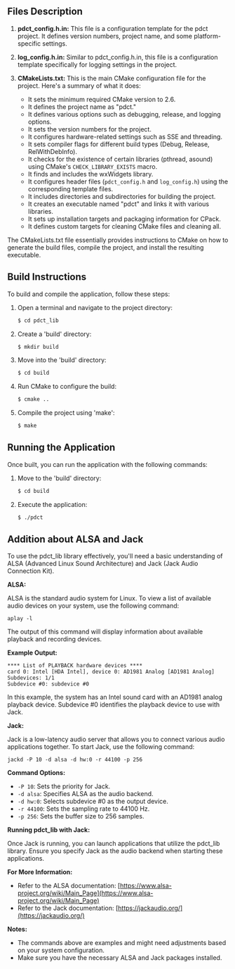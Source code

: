 
## Files Description  
  
1. **pdct_config.h.in:**
   This file is a configuration template for the pdct project. It defines version numbers, project name, and some platform-specific settings.

2. **log_config.h.in:**
   Similar to pdct_config.h.in, this file is a configuration template specifically for logging settings in the project.

3. **CMakeLists.txt:**
   This is the main CMake configuration file for the project. Here's a summary of what it does:

   - It sets the minimum required CMake version to 2.6.
   - It defines the project name as "pdct."
   - It defines various options such as debugging, release, and logging options.
   - It sets the version numbers for the project.
   - It configures hardware-related settings such as SSE and threading.
   - It sets compiler flags for different build types (Debug, Release, RelWithDebInfo).
   - It checks for the existence of certain libraries (pthread, asound) using CMake's `CHECK_LIBRARY_EXISTS` macro.
   - It finds and includes the wxWidgets library.
   - It configures header files (`pdct_config.h` and `log_config.h`) using the corresponding template files.
   - It includes directories and subdirectories for building the project.
   - It creates an executable named "pdct" and links it with various libraries.
   - It sets up installation targets and packaging information for CPack.
   - It defines custom targets for cleaning CMake files and cleaning all.

The CMakeLists.txt file essentially provides instructions to CMake on how to generate the build files, compile the project, and install the resulting executable.

## Build Instructions

To build and compile the application, follow these steps:

1. Open a terminal and navigate to the project directory:
   ```sh
   $ cd pdct_lib
   ```

2. Create a 'build' directory:
   ```sh
   $ mkdir build
   ```

3. Move into the 'build' directory:
   ```sh
   $ cd build
   ```

4. Run CMake to configure the build:
   ```sh
   $ cmake ..
   ```

5. Compile the project using 'make':
   ```sh
   $ make
   ```

## Running the Application

Once built, you can run the application with the following commands:

1. Move to the 'build' directory:
   ```sh
   $ cd build
   ```

2. Execute the application:
   ```sh
   $ ./pdct
   ```
## Addition about ALSA and Jack

To use the pdct_lib library effectively, you'll need a basic understanding of ALSA (Advanced Linux Sound Architecture) and Jack (Jack Audio Connection Kit).

**ALSA:**

ALSA is the standard audio system for Linux. To view a list of available audio devices on your system, use the following command:

```
aplay -l
```

The output of this command will display information about available playback and recording devices.

**Example Output:**

```
**** List of PLAYBACK hardware devices ****
card 0: Intel [HDA Intel], device 0: AD1981 Analog [AD1981 Analog]
Subdevices: 1/1
Subdevice #0: subdevice #0
```

In this example, the system has an Intel sound card with an AD1981 analog playback device. Subdevice #0 identifies the playback device to use with Jack.

**Jack:**

Jack is a low-latency audio server that allows you to connect various audio applications together. To start Jack, use the following command:

```
jackd -P 10 -d alsa -d hw:0 -r 44100 -p 256
```

**Command Options:**

* `-P 10`: Sets the priority for Jack.
* `-d alsa`: Specifies ALSA as the audio backend.
* `-d hw:0`: Selects subdevice #0 as the output device.
* `-r 44100`: Sets the sampling rate to 44100 Hz.
* `-p 256`: Sets the buffer size to 256 samples.

**Running pdct_lib with Jack:**

Once Jack is running, you can launch applications that utilize the pdct_lib library. Ensure you specify Jack as the audio backend when starting these applications.

**For More Information:**

* Refer to the ALSA documentation: [https://www.alsa-project.org/wiki/Main_Page](https://www.alsa-project.org/wiki/Main_Page)
* Refer to the Jack documentation: [https://jackaudio.org/](https://jackaudio.org/)

**Notes:**

* The commands above are examples and might need adjustments based on your system configuration.
* Make sure you have the necessary ALSA and Jack packages installed.


